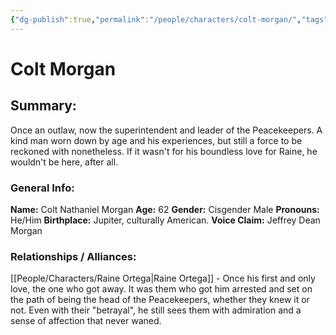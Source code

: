 ```yaml
---
{"dg-publish":true,"permalink":"/people/characters/colt-morgan/","tags":["characters"],"dgHomeLink":true,"dgShowLocalGraph":true,"dgShowFileTree":true}
---
```


# Colt Morgan

## Summary: 

 Once an outlaw, now the superintendent and leader of the Peacekeepers. A kind man worn down by age and his experiences, but still a force to be reckoned with nonetheless. If it wasn't for his boundless love for Raine, he wouldn't be here, after all.

### General Info:

**Name:** Colt Nathaniel Morgan
**Age:** 62
**Gender:** Cisgender Male
**Pronouns:** He/Him
**Birthplace:** Jupiter, culturally American.
**Voice Claim:** Jeffrey Dean Morgan

### Relationships / Alliances:
[[People/Characters/Raine Ortega\|Raine Ortega]] -  Once his first and only love, the one who got away. It was them who got him arrested and set on the path of being the head of the Peacekeepers, whether they knew it or not. Even with their "betrayal", he still sees them with admiration and a sense of affection that never waned.



